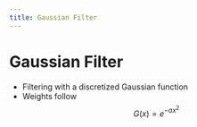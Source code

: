 ```yaml
---
title: Gaussian Filter
---
```


# Gaussian Filter
- Filtering with a discretized Gaussian function
- Weights follow $$G(x) = e^{-ax^{2}}$$









